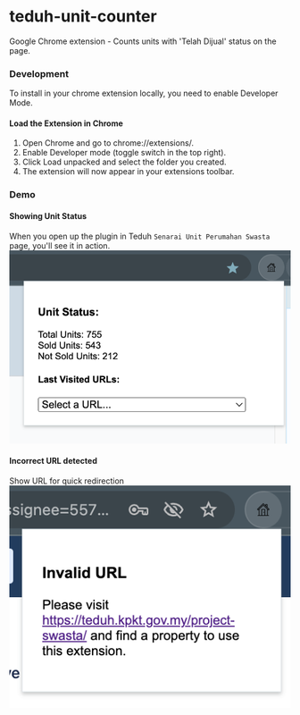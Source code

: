 # teduh-unit-counter
Google Chrome extension - Counts units with 'Telah Dijual' status on the page.

### Development

To install in your chrome extension locally, you need to enable Developer Mode.

  #### Load the Extension in Chrome

  1.	Open Chrome and go to chrome://extensions/.
  2.	Enable Developer mode (toggle switch in the top right).
  3.	Click Load unpacked and select the folder you created.
  4.	The extension will now appear in your extensions toolbar.

### Demo

#### Showing Unit Status

When you open up the plugin in Teduh `Senarai Unit Perumahan Swasta` page, you'll see it in action.
![alt text](assets/demo.png)

#### Incorrect URL detected

Show URL for quick redirection
![alt text](assets/demo-invalid-url.png)